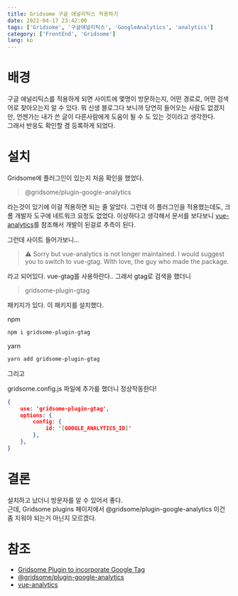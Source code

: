 ```yaml
---
title: Gridsome 구글 애널리틱스 적용하기
date: 2022-04-17 23:42:00
tags: ['Gridsome', '구글애널리틱스', 'GoogleAnalytics', 'analytics']
category: ['FrontEnd', 'Gridsome']
lang: ko
---
```

# 배경
구글 애널리틱스를 적용하게 되면 사이트에 몇명이 방문하는지, 어떤 경로로, 어떤 검색어로 찾아오는지 알 수 있다.
뭐 신생 블로그다 보니까 당연히 들어오는 사람도 없겠지만, 언젠가는 내가 쓴 글이 다른사람에게 도움이 될 수 도 있는 것이라고 생각한다.  
그래서 반응도 확인할 겸 등록하게 되었다.

# 설치
Gridsome에 플러그인이 있는지 처음 확인을 했었다. 

> @gridsome/plugin-google-analytics

라는것이 있기에 이걸 적용하면 되는 줄 알았다. 그런데 이 플러그인을 적용했는데도, 크롬 개발자 도구에 네트워크 요청도 없었다. 이상하다고 생각해서 문서를 보다보니 [vue-analytics](https://github.com/MatteoGabriele/vue-analytics/blob/master/README.md)를 참조해서 개발이 된걸로 추측이 된다.  
  
그런데 사이트 들어가보니...

> ⚠️ Sorry but vue-analytics is not longer maintained. I would suggest you to switch to vue-gtag. With love, the guy who made the package.

라고 되어있다. vue-gtag를 사용하란다..
그래서 gtag로 검색을 했더니

> gridsome-plugin-gtag

패키지가 있다. 이 패키지를 설치했다.

npm
```bash
npm i gridsome-plugin-gtag
```
yarn
```bash
yarn add gridsome-plugin-gtag
```

그리고

gridsome.config.js 파일에 추가를 했더니 정상작동한다!
```json
{
    use: 'gridsome-plugin-gtag',
    options: {
        config: {
            id: '[GOOGLE_ANALYTICS_ID]'
        },
    },
}
```

# 결론 
설치하고 났더니 방문자를 알 수 있어서 좋다.   
근데, Gridsome plugins 페이지에서 @gridsome/plugin-google-analytics 이건 좀 지워야 되는거 아닌지 모르겠다.

# 참조
 * [Gridsome Plugin to incorporate Google Tag](https://gridsome.org/plugins/gridsome-plugin-gtag)
 * [@gridsome/plugin-google-analytics](https://gridsome.org/plugins/@gridsome/plugin-google-analytics)
 * [vue-analytics](https://github.com/MatteoGabriele/vue-analytics/blob/master/README.md)